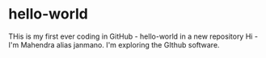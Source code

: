 # hello-world
THis is my first ever coding in GitHub - hello-world in a new repository
Hi - I'm Mahendra alias janmano. I'm exploring the GIthub software.
